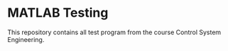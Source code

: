 # MATLAB Testing

This repository contains all test program from the course Control System Engineering.
